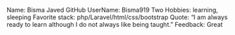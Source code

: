 Name: Bisma Javed
GitHub UserName: Bisma919
Two Hobbies: learning, sleeping
Favorite stack: php/Laravel/html/css/bootstrap
Quote: “I am always ready to learn although I do not always like being taught.” 
Feedback: Great